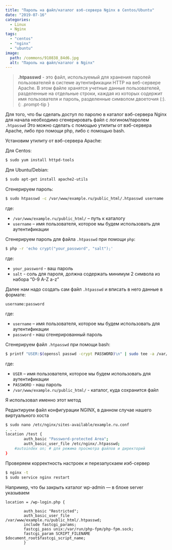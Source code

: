 ```yaml
---
title: "Пароль на файл/каталог вэб-сервера Nginx в Centos/Ubuntu"
date: "2019-07-16"
categories: 
  - Linux
  - Nginx
tags: 
  - "centos"
  - "nginx"
  - "ubuntu"
image:
  path: /commons/910838_84d6.jpg
  alt: "Пароль на файл/каталог в Nginx"
---
```


> **.htpasswd** - это файл, используемый для хранения паролей пользователей в системе аутентификации HTTP на веб-сервере Apache. В этом файле хранятся учетные данные пользователей, разделенные на отдельные строки, каждая из которых содержит имя пользователя и пароль, разделенные символом двоеточия (:).
{: .prompt-tip }

Для того, что бы сделать доступ по паролю в каталог вэб-сервера Nginx для начала необходимо сгенерировать файл с логином/паролем `.htpasswd`
Это можно сделать с помощью утилиты от вэб-сервера Apache, либо про помощи php, либо с помощью bash.

Установим утилиту от вэб-сервера Apache:

Для Centos:

```sh
$ sudo yum install httpd-tools
```

Для Ubuntu/Debian:

```sh
$ sudo apt-get install apache2-utils
```

Сгенерируем пароль:

```sh
$ sudo htpasswd -c /var/www/example.ru/public_html/.htpasswd username
```

где:
- `/var/www/example.ru/public_html/` – путь к каталогу
- `username` – имя пользователя, которое мы будем использовать для аутентификации


Сгенерируем пароль для файла `.htpasswd` при помощи `php`:

```sh
$ php -r 'echo crypt("your_password", "salt");'
```

где:
- `your_password` - ваш пароль
- `salt` - соль для пароля, должна содержать минимум 2 символа из набора “0-9 A-Z a-z”

Далее нам надо создать сам файл `.htpasswd` и вписать в него данные в формате:

```
username:password
```

где:
- `username` – имя пользователя, которое мы будем использовать для аутентификации
- `password` - наш сгенерированный пароль


Сгенерируем файл `.htpasswd` при помощи bash:

```sh
$ printf "USER:$(openssl passwd -crypt PASSWORD)\n" | sudo tee -a /var/www/example.ru/public_html/.htpasswd
```

где:
- `USER` – имя пользователя, которое мы будем использовать для аутентификации
- `PASSWORD` - наш пароль
- `/var/www/example.ru/public_html/` - каталог, куда сохранится файл


Я использовал именно этот метод

Редактируем файл конфигурации NGINX, в данном случае нашего виртуального хоста

```sh
$ sudo nano /etc/nginx/sites-available/example.ru.conf
. . .
location /test {
        auth_basic "Password-protected Area";
        auth_basic_user_file /etc/nginx/.htpasswd;
	#autoindex on; # для режима просмотра файлов и директорий
}
```

Проверяем корректность настроек и перезапускаем иэб-сервер

```sh
$ nginx -t
$ sudo service nginx restart
```

Например, что бы закрыть каталог wp-admin — в блоке server указываем

```
location = /wp-login.php {
        
        auth_basic "Restricted";
        auth_basic_user_file /var/www/example.ru/public_html/.htpasswd;
        include fastcgi_params;
        fastcgi_pass unix:/var/run/php-fpm/php-fpm.sock;
        fastcgi_param SCRIPT_FILENAME $document_root$fastcgi_script_name;
        }
```
